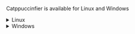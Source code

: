 Catppuccinfier is available for Linux and Windows

<details>
  <summary>Linux</summary>
  
  ## Arch Linux
  Arch users have the option to install the programs through the AUR.

  > [!WARNING]
  > [catppuccinifier-gui-git](https://aur.archlinux.org/packages/catppuccinifier-gui-git) is currenly broken
  
  For the cli tool:
  
    paru catppuccinifier-cli-bin
    # Or
    paru catppuccinifier-cli-gui
  
  For the gui tool:
  
    paru catppuccinifier-gui-bin
  
  For both tools:
  
    paru -S catppuccinifier-cli-bin catppuccinifier-gui-bin

  ## NixOS
  Nix users have the option to install the CLI via a flake input.

  > [!NOTE]
  > You can use https://isabelroses.cachix.org to access prebuilt binaries

  ### Flakes-Enabled Nix
  For a flakes-enabled system, add this repo as a flake input:
  ```nix
  inputs = {
    nixpkgs.url = "nixpkgs/nixos-unstable";

    catppuccinifier = {
      url = "github:lighttigerXIV/catppuccinifier";
      inputs.nixpkgs.follows = "nixpkgs";
    };
  };
  ```

  If you're using `home-manager`, be sure to add `catppuccinifier` to your `extraSpecialArgs`:
  ```nix
  outputs = { self, nixpkgs, home-manager, catppuccinifier, ... }@attrs:
    # ...
      nixosConfigurations.nixos = nixpkgs.lib.nixosSystem {
        # ...
        modules = [ 
          ./config/configuration.nix
          home-manager.nixosModules.home-manager
          ({config, ...}:{
            # ...
            home-manager.extraSpecialArgs = {
              inherit (attrs) nixpkgs catppuccinifier;
            # ...
            };
          })
          # ...
      };
    };
  ```

  And then add it to your packages with `catppuccinifier.packages.${pkgs.system}.cli`.
    
  ## General Install
  ### Dependencies
  
  ##### Arch Linux
  ```bash 
  sudo pacman -S libadwaita webkit2gtk base-devel curl wget openssl appmenu-gtk-module gtk3 libappindicator-gtk3 librsvg libvips
  ```
  ##### Debian / Ubuntu
  ```bash
  sudo apt install libadwaita-1-0 libwebkit2gtk-4.0-dev build-essential curl wget libssl-dev libgtk-3-dev libayatana-appindicator3-dev librsvg2-dev
  ```
  ##### Fedora
  ```bash
  sudo dnf install libadwaita webkit2gtk4.0-devel openssl-devel curl wget libappindicator-gtk3 librsvg2-devel
  ```
  
  ### Installation
  - Download Linux version in the [releases](https://github.com/lighttigerXIV/catppuccinifier/releases) page
  - Extract the zip and go inside the folder
  - Run the following:
  ```bash
  chmod +x ./install
  chmod +x ./uninstall
  chmod +x ./installation-files/catppuccinifier
  chmod +x ./installation-files/catppuccinifier-gui
  ./install
  ```
</details/>

<details>
  <summary>Windows</summary>
  
  ### Installation
  - Download Windows version in the [releases](https://github.com/lighttigerXIV/catppuccinifier/releases) page
  - Extract the zip and go inside the folder
  - Run the `install.exe` as administrator 
  
</details/>
